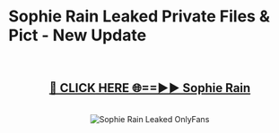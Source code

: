 # Sophie Rain Leaked Private Files & Pict - New Update
<br>
<div align="center">
<h2><a href="https://mediafilles.blogspot.com/?title=Sophie_Rain" rel="nofollow">🔴 CLICK HERE 🌐==►► Sophie Rain</a></h2>
<br>
<a href="https://mediafilles.blogspot.com/?title=Sophie_Rain" rel="nofollow" data-target="animated-image.originalLink"><img src="https://i.ibb.co.com/WyWwxjT/player-gif2.gif" alt="Sophie Rain Leaked OnlyFans" style="max-width: 100%; display: inline-block;" data-target="animated-image.originalImage"></a>
</div>
<br>